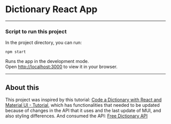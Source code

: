 # Dictionary React App

---

### Script to run this project

In the project directory, you can run:

`npm start`

Runs the app in the development mode.\
Open [http://localhost:3000](http://localhost:3000) to view it in your browser.

---

## About this

This project was inspired by this tutorial: [Code a Dictionary with React and Material UI - Tutorial](https://www.youtube.com/watch?v=ToXna81iij0), which has functionalities that needed to be updated because of changes in the API that it uses and the last update of MUI, and also styling differences.
And consumed the API: [Free Dictionary API](https://dictionaryapi.dev/)



